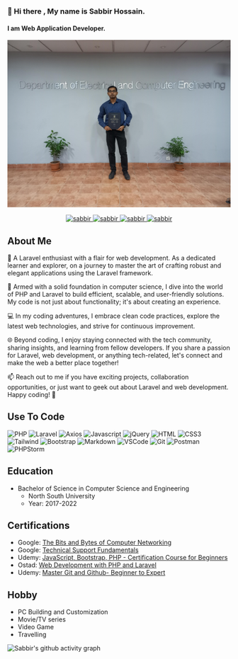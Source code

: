 ### 👋 Hi there , My name is Sabbir Hossain.
#### I am Web Application Developer.
![Cover picture](cover.jpg)


<p align="center">
 <a href="https://sabbirhossain.vercel.app/" target="blank">
  <img src="https://img.shields.io/badge/Website-DC143C?style=for-the-badge&logo=medium&logoColor=white" alt="sabbir" />
 </a>
 <a href="https://www.linkedin.com/in/Sabbir-Hossain13/" target="_blank">
  <img src="https://img.shields.io/badge/LinkedIn-0077B5?style=for-the-badge&logo=linkedin&logoColor=white" alt="sabbir"/>
 </a>


 <a href="https://www.instagram.com/sabbir8266/" target="_blank">
  <img src="https://img.shields.io/badge/Instagram-fe4164?style=for-the-badge&logo=instagram&logoColor=white" alt="sabbir" />
 </a> 
 <a href="https://www.facebook.com/profile.php?id=61550605072721" target="_blank">
  <img src="https://img.shields.io/badge/Facebook-20BEFF?&style=for-the-badge&logo=facebook&logoColor=white" alt="sabbir"  />
  </a> 
</p>

## About Me
👋 A Laravel enthusiast with a flair for web development. As a dedicated learner and explorer, on a journey to master the art of crafting robust and elegant applications using the Laravel framework.

🚀 Armed with a solid foundation in computer science, I dive into the world of PHP and Laravel to build efficient, scalable, and user-friendly solutions. My code is not just about functionality; it's about creating an experience.

💻 In my coding adventures, I embrace clean code practices, explore the latest web technologies, and strive for continuous improvement. 

🌐 Beyond coding, I enjoy staying connected with the tech community, sharing insights, and learning from fellow developers. If you share a passion for Laravel, web development, or anything tech-related, let's connect and make the web a better place together!

📫 Reach out to me if you have exciting projects, collaboration opportunities, or just want to geek out about Laravel and web development. Happy coding! 🚀



## Use To Code
![PHP](https://img.shields.io/badge/PHP-blue?style=for-the-badge&labelColor=black&logo=php&logoColor=AEB2D5)
![Laravel](https://img.shields.io/badge/Laravel-red?style=for-the-badge&labelColor=black&logo=laravel&logoColor=red)
![Axios](https://img.shields.io/badge/Axios-blue?style=for-the-badge&labelColor=black&logo=axios&logoColor=blue)
![Javascript](https://img.shields.io/badge/Javascript-F0DB4F?style=for-the-badge&labelColor=black&logo=javascript&logoColor=F0DB4F)
![jQuery](https://img.shields.io/badge/jQuery-78cff5?style=for-the-badge&labelColor=black&logo=jQuery&logoColor=78cff5 )
![HTML](https://img.shields.io/badge/HTML5-E34F26?style=for-the-badge&logo=html5&logoColor=white)
![CSS3](https://img.shields.io/badge/CSS3-1572B6?style=for-the-badge&logo=css3&logoColor=white)
![Tailwind](https://img.shields.io/badge/Tailwind_CSS-092749?style=for-the-badge&logo=tailwindcss&logoColor=06B6D4&labelColor=000000)
![Bootstrap](https://img.shields.io/badge/Bootstrap-563D7C?style=for-the-badge&logo=bootstrap&logoColor=white)
![Markdown](https://img.shields.io/badge/Markdown-000000?style=for-the-badge&logo=markdown&logoColor=white)
![VSCode](https://img.shields.io/badge/Visual_Studio-0078d7?style=for-the-badge&logo=visual%20studio&logoColor=white)
![Git](https://img.shields.io/badge/Git-F05032?style=for-the-badge&logo=git&logoColor=white)
![Postman](https://img.shields.io/badge/Postman-black?style=for-the-badge&logo=postman&logoColor=white)
![PHPStorm](https://img.shields.io/badge/PHPstorm-pink?style=for-the-badge&logo=phpstorm&logoColor=black)


## Education

- Bachelor of Science in Computer Science and Engineering
  - North South University
  - Year: 2017-2022
  
## Certifications

- Google: [The Bits and Bytes of Computer Networking](https://www.coursera.org/account/accomplishments/certificate/YUJY99WZMFLJ)
- Google: [Technical Support Fundamentals](https://www.coursera.org/account/accomplishments/certificate/5E2MPTYNDBX8)
- Udemy:  [JavaScript, Bootstrap, PHP - Certification Course for Beginners](https://youaccel.com/admin/certificate_gen/tcpdf/ya/certificate_ya2.php?certid=34292345)
- Ostad:  [Web Development with PHP and Laravel]()
- Udemy: [Master Git and Github- Beginner to Expert]()


## Hobby
- PC Building and Customization
- Movie/TV series
- Video Game
- Travelling 

![Sabbir's github activity graph](https://github-readme-activity-graph.vercel.app/graph?username=sabbir-hossain12&bg_color=1A1B26&color=6DA0F4&line=6DA0F4&point=A8D1B6&area=true&hide_border=true)

